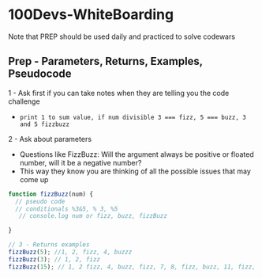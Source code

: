 # 100Devs-WhiteBoarding
Note that PREP should be used daily and practiced to solve codewars

## Prep - Parameters, Returns, Examples, Pseudocode


1 - Ask first if you can take notes when they are telling you the code challenge
  - `print 1 to sum value, if num divisible 3 === fizz, 5 === buzz, 3 and 5 fizzbuzz`
  
2 - Ask about parameters
  - Questions like FizzBuzz: Will the argument always be positive or floated number, will it be a negative number?
  - This way they know you are thinking of all the possible issues that may come up
 



```js
function fizzBuzz(num) {
  // pseudo code
  // conditionals %3&5, % 3, %5
   // console.log num or fizz, buzz, fizzBuzz

}

// 3 - Returns examples
fizzBuzz(5); //1, 2, fizz, 4, buzzz
fizzBuzz(3); // 1, 2, fizz
fizzBuzz(15); // 1, 2 fizz, 4, buzz, fizz, 7, 8, fizz, buzz, 11, fizz, 13, 14, fizzbuzz
```
